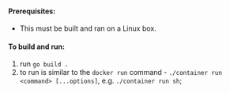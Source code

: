 #### Prerequisites:
- This must be built and ran on a Linux box.

#### To build and run:
1. run `go build .`
2. to run is similar to the `docker run` command - `./container run <command> [...options]`, e.g. `./container run sh`;